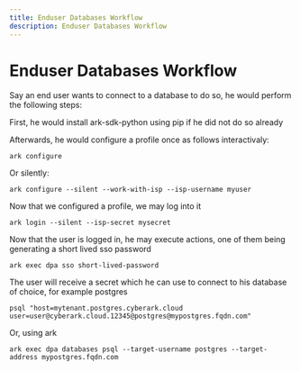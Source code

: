 ```yaml
---
title: Enduser Databases Workflow
description: Enduser Databases Workflow
---
```


# Enduser Databases Workflow
Say an end user wants to connect to a database
to do so, he would perform the following steps:

First, he would install ark-sdk-python using pip if he did not do so already

Afterwards, he would configure a profile once as follows interactivaly:
```shell
ark configure
```
Or silently:
```shell
ark configure --silent --work-with-isp --isp-username myuser
```

Now that we configured a profile, we may log into it
```shell
ark login --silent --isp-secret mysecret
```

Now that the user is logged in, he may execute actions, one of them being generating a short lived sso password
```shell
ark exec dpa sso short-lived-password
```

The user will receive a secret which he can use to connect to his database of choice, for example postgres
```shell
psql "host=mytenant.postgres.cyberark.cloud user=user@cyberark.cloud.12345@postgres@mypostgres.fqdn.com"
```

Or, using ark
```shell
ark exec dpa databases psql --target-username postgres --target-address mypostgres.fqdn.com
```